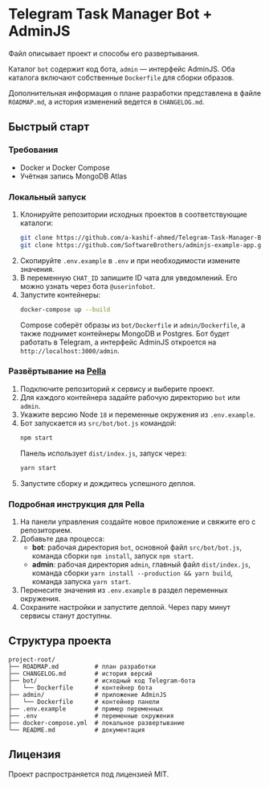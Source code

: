 <!-- Назначение файла: документация проекта и общие инструкции. -->
# Telegram Task Manager Bot + AdminJS

Файл описывает проект и способы его развертывания.

Каталог `bot` содержит код бота, `admin` — интерфейс AdminJS.
Оба каталога включают собственные `Dockerfile` для сборки образов.

Дополнительная информация о плане разработки представлена в файле `ROADMAP.md`, а история изменений ведется в `CHANGELOG.md`.

## Быстрый старт

### Требования
- Docker и Docker Compose
- Учётная запись MongoDB Atlas

### Локальный запуск
1. Клонируйте репозитории исходных проектов в соответствующие каталоги:
   ```bash
   git clone https://github.com/a-kashif-ahmed/Telegram-Task-Manager-Bot.git bot
   git clone https://github.com/SoftwareBrothers/adminjs-example-app.git admin
   ```
2. Скопируйте `.env.example` в `.env` и при необходимости измените значения.
3. В переменную `CHAT_ID` запишите ID чата для уведомлений. Его можно узнать через бота `@userinfobot`.
4. Запустите контейнеры:
   ```bash
   docker-compose up --build
   ```
   Compose соберёт образы из `bot/Dockerfile` и `admin/Dockerfile`, а также поднимет контейнеры MongoDB и Postgres.
   Бот будет работать в Telegram, а интерфейс AdminJS откроется на `http://localhost:3000/admin`.

### Развёртывание на [Pella](https://www.pella.app)
1. Подключите репозиторий к сервису и выберите проект.
2. Для каждого контейнера задайте рабочую директорию `bot` или `admin`.
3. Укажите версию Node `18` и переменные окружения из `.env.example`.
4. Бот запускается из `src/bot/bot.js` командой:
   ```bash
   npm start
   ```
   Панель использует `dist/index.js`, запуск через:
   ```bash
   yarn start
   ```
5. Запустите сборку и дождитесь успешного деплоя.

### Подробная инструкция для Pella
1. На панели управления создайте новое приложение и свяжите его с репозиторием.
2. Добавьте два процесса:
   - **bot**: рабочая директория `bot`, основной файл `src/bot/bot.js`, команда сборки `npm install`, запуск `npm start`.
   - **admin**: рабочая директория `admin`, главный файл `dist/index.js`, команда сборки `yarn install --production && yarn build`, команда запуска `yarn start`.
3. Перенесите значения из `.env.example` в раздел переменных окружения.
4. Сохраните настройки и запустите деплой. Через пару минут сервисы станут доступны.

## Структура проекта
```
project-root/
├── ROADMAP.md          # план разработки
├── CHANGELOG.md        # история версий
├── bot/                # исходный код Telegram-бота
│   └── Dockerfile      # контейнер бота
├── admin/              # приложение AdminJS
│   └── Dockerfile      # контейнер панели
├── .env.example        # пример переменных
├── .env                # переменные окружения
├── docker-compose.yml  # локальное развертывание
└── README.md           # документация
```

## Лицензия
Проект распространяется под лицензией MIT.
